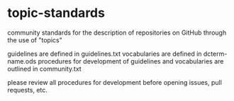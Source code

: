 # topic-standards
community standards for the description of repositories on GitHub through the use of "topics"

guidelines are defined in guidelines.txt
vocabularies are defined in dcterm-name.ods
procedures for development of guidelines and vocabularies are outlined in community.txt

please review all procedures for development before opening issues, pull requests, etc.
